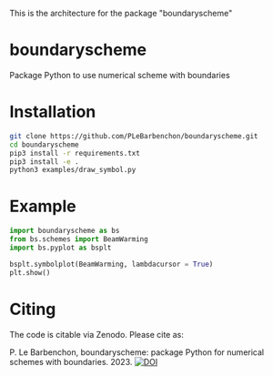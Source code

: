 This is the architecture for the package "boundaryscheme" 


# boundaryscheme
Package Python to use numerical scheme with boundaries

# Installation

```bash
git clone https://github.com/PLeBarbenchon/boundaryscheme.git
cd boundaryscheme
pip3 install -r requirements.txt
pip3 install -e .
python3 examples/draw_symbol.py
```

# Example 
```python
import boundaryscheme as bs
from bs.schemes import BeamWarming
import bs.pyplot as bsplt

bsplt.symbolplot(BeamWarming, lambdacursor = True)
plt.show()
```

# Citing

The code is citable via Zenodo. Please cite as:

P. Le Barbenchon, boundaryscheme: package Python for numerical schemes with boundaries. 2023. [![DOI](https://zenodo.org/badge/610313213.svg)](https://zenodo.org/badge/latestdoi/610313213)
